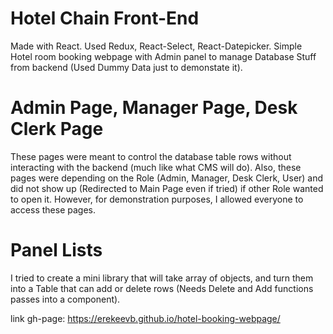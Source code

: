 # Hotel Chain Front-End

Made with React. Used Redux, React-Select, React-Datepicker. Simple Hotel room booking webpage with Admin panel to manage Database Stuff from backend (Used Dummy Data just to demonstate it).

# Admin Page, Manager Page, Desk Clerk Page

These pages were meant to control the database table rows without interacting with the backend (much like what CMS will do). Also, these pages were depending on the Role (Admin, Manager, Desk Clerk, User) and did not show up (Redirected to Main Page even if tried) if other Role wanted to open it. However, for demonstration purposes, I allowed everyone to access these pages.

# Panel Lists

I tried to create a mini library that will take array of objects, and turn them into a Table that can add or delete rows (Needs Delete and Add functions passes into a component).

link gh-page:
  https://erekeevb.github.io/hotel-booking-webpage/
